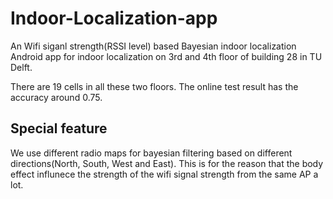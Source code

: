 # Indoor-Localization-app

An Wifi siganl strength(RSSI level) based Bayesian indoor localization Android app for indoor localization on 3rd and 4th floor of building 28 in TU Delft.

There are 19 cells in all these two floors. The online test result has the accuracy around 0.75.

## Special feature
We use different radio maps for bayesian filtering based on different directions(North, South, West and East). This is for the reason that the body effect influnece the strength of the wifi signal strength from the same AP a lot.
